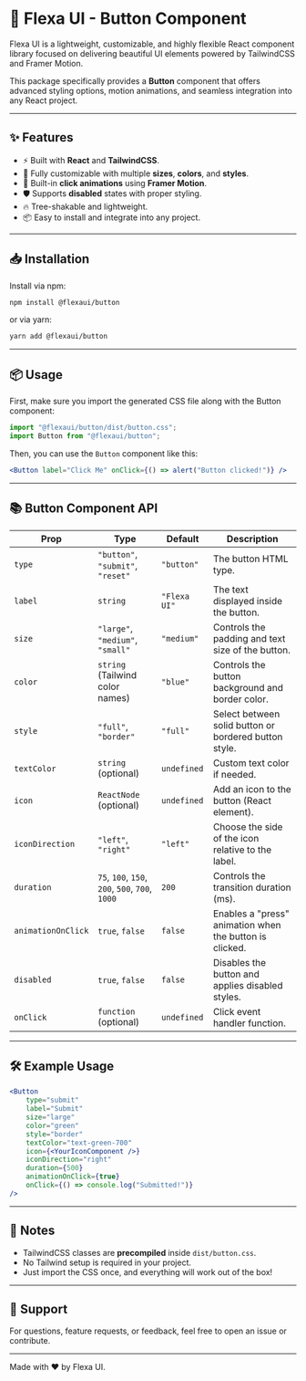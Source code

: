 # 🚀 Flexa UI - Button Component

Flexa UI is a lightweight, customizable, and highly flexible React component library focused on delivering beautiful UI elements powered by TailwindCSS and Framer Motion.

This package specifically provides a **Button** component that offers advanced styling options, motion animations, and seamless integration into any React project.

---

## ✨ Features

-   ⚡ Built with **React** and **TailwindCSS**.
-   🎨 Fully customizable with multiple **sizes**, **colors**, and **styles**.
-   👡 Built-in **click animations** using **Framer Motion**.
-   🛡️ Supports **disabled** states with proper styling.
-   🔥 Tree-shakable and lightweight.
-   📦 Easy to install and integrate into any project.

---

## 📥 Installation

Install via npm:

```bash
npm install @flexaui/button
```

or via yarn:

```bash
yarn add @flexaui/button
```

---

## 📦 Usage

First, make sure you import the generated CSS file along with the Button component:

```jsx
import "@flexaui/button/dist/button.css";
import Button from "@flexaui/button";
```

Then, you can use the `Button` component like this:

```jsx
<Button label="Click Me" onClick={() => alert("Button clicked!")} />
```

---

## 📚 Button Component API

| Prop               | Type                                            | Default      | Description                                             |
| ------------------ | ----------------------------------------------- | ------------ | ------------------------------------------------------- |
| `type`             | `"button"`, `"submit"`, `"reset"`               | `"button"`   | The button HTML type.                                   |
| `label`            | `string`                                        | `"Flexa UI"` | The text displayed inside the button.                   |
| `size`             | `"large"`, `"medium"`, `"small"`                | `"medium"`   | Controls the padding and text size of the button.       |
| `color`            | `string` (Tailwind color names)                 | `"blue"`     | Controls the button background and border color.        |
| `style`            | `"full"`, `"border"`                            | `"full"`     | Select between solid button or bordered button style.   |
| `textColor`        | `string` (optional)                             | `undefined`  | Custom text color if needed.                            |
| `icon`             | `ReactNode` (optional)                          | `undefined`  | Add an icon to the button (React element).              |
| `iconDirection`    | `"left"`, `"right"`                             | `"left"`     | Choose the side of the icon relative to the label.      |
| `duration`         | `75`, `100`, `150`, `200`, `500`, `700`, `1000` | `200`        | Controls the transition duration (ms).                  |
| `animationOnClick` | `true`, `false`                                 | `false`      | Enables a "press" animation when the button is clicked. |
| `disabled`         | `true`, `false`                                 | `false`      | Disables the button and applies disabled styles.        |
| `onClick`          | `function` (optional)                           | `undefined`  | Click event handler function.                           |

---

## 🛠️ Example Usage

```jsx
<Button
    type="submit"
    label="Submit"
    size="large"
    color="green"
    style="border"
    textColor="text-green-700"
    icon={<YourIconComponent />}
    iconDirection="right"
    duration={500}
    animationOnClick={true}
    onClick={() => console.log("Submitted!")}
/>
```

---

## 📌 Notes

-   TailwindCSS classes are **precompiled** inside `dist/button.css`.
-   No Tailwind setup is required in your project.
-   Just import the CSS once, and everything will work out of the box!

---

## 💬 Support

For questions, feature requests, or feedback, feel free to open an issue or contribute.

---

Made with ❤️ by Flexa UI.
